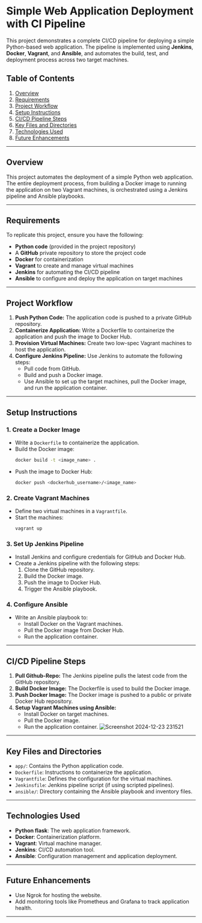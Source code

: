# Simple Web Application Deployment with CI Pipeline

This project demonstrates a complete CI/CD pipeline for deploying a simple Python-based web application. The pipeline is implemented using **Jenkins**, **Docker**, **Vagrant**, and **Ansible**, and automates the build, test, and deployment process across two target machines.

## Table of Contents

1. [Overview](#overview)  
2. [Requirements](#requirements)  
3. [Project Workflow](#project-workflow)  
4. [Setup Instructions](#setup-instructions)  
5. [CI/CD Pipeline Steps](#ci/cd-pipeline-steps)  
6. [Key Files and Directories](#key-files-and-directories)  
7. [Technologies Used](#technologies-used)  
8. [Future Enhancements](#future-enhancements)

---

## Overview

This project automates the deployment of a simple Python web application. The entire deployment process, from building a Docker image to running the application on two Vagrant machines, is orchestrated using a Jenkins pipeline and Ansible playbooks.

---

## Requirements

To replicate this project, ensure you have the following:

- **Python code** (provided in the project repository)
- A **GitHub** private repository to store the project code
- **Docker** for containerization
- **Vagrant** to create and manage virtual machines
- **Jenkins** for automating the CI/CD pipeline
- **Ansible** to configure and deploy the application on target machines

---

## Project Workflow

1. **Push Python Code:** The application code is pushed to a private GitHub repository.  
2. **Containerize Application:** Write a Dockerfile to containerize the application and push the image to Docker Hub.  
3. **Provision Virtual Machines:** Create two low-spec Vagrant machines to host the application.  
4. **Configure Jenkins Pipeline:** Use Jenkins to automate the following steps:  
   - Pull code from GitHub.  
   - Build and push a Docker image.  
   - Use Ansible to set up the target machines, pull the Docker image, and run the application container.

---

## Setup Instructions

### 1. Create a Docker Image
- Write a `Dockerfile` to containerize the application.
- Build the Docker image:
  ```bash
  docker build -t <image_name> .
  ```
- Push the image to Docker Hub:
  ```bash
  docker push <dockerhub_username>/<image_name>
  ```

### 2. Create Vagrant Machines
- Define two virtual machines in a `Vagrantfile`.
- Start the machines:
  ```bash
  vagrant up
  ```

### 3. Set Up Jenkins Pipeline
- Install Jenkins and configure credentials for GitHub and Docker Hub.
- Create a Jenkins pipeline with the following steps:
  1. Clone the GitHub repository.
  2. Build the Docker image.
  3. Push the image to Docker Hub.
  4. Trigger the Ansible playbook.

### 4. Configure Ansible
- Write an Ansible playbook to:
  - Install Docker on the Vagrant machines.
  - Pull the Docker image from Docker Hub.
  - Run the application container.

---

## CI/CD Pipeline Steps

1. **Pull Github-Repo:** The Jenkins pipeline pulls the latest code from the GitHub repository.  
2. **Build Docker Image:** The Dockerfile is used to build the Docker image.  
3. **Push Docker Image:** The Docker image is pushed to a public or private Docker Hub repository.  
4. **Setup Vagrant Machines using Ansible:**  
   - Install Docker on target machines.  
   - Pull the Docker image.  
   - Run the application container.
![Screenshot 2024-12-23 231521](https://github.com/user-attachments/assets/4d6d9263-e12f-4b8b-987e-4fcaef644817)

---

## Key Files and Directories

- `app/`: Contains the Python application code.  
- `Dockerfile`: Instructions to containerize the application.  
- `Vagrantfile`: Defines the configuration for the virtual machines.  
- `Jenkinsfile`: Jenkins pipeline script (if using scripted pipelines).  
- `ansible/`: Directory containing the Ansible playbook and inventory files.  

---

## Technologies Used

- **Python flask**: The web application framework.  
- **Docker**: Containerization platform.  
- **Vagrant**: Virtual machine manager.  
- **Jenkins**: CI/CD automation tool.  
- **Ansible**: Configuration management and application deployment.  

---

## Future Enhancements

- Use Ngrok for hosting the website.
- Add monitoring tools like Prometheus and Grafana to track application health.

---


